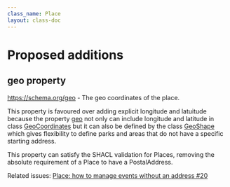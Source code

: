```yaml
---
class_name: Place
layout: class-doc
---
```


Proposed additions
=========

geo property
------------

https://schema.org/geo - The geo coordinates of the place.

This property is favoured over adding explicit longitude and latuitude because the property [geo](https://schema.org/geo) not only can include longitude and latitude in class [GeoCoordinates](http://schema.org/GeoCoordinates) but it can also be defined by the class [GeoShape](https://schema.org/GeoShape) which gives flexibility to define parks and areas that do not have a specific starting address.

This property can satisfy the SHACL validation for Places, removing the absolute requirement of a Place to have a PostalAddress.

Related issues: [Place: how to manage events without an address #20](https://github.com/culturecreates/artsdata-data-model/issues/20)
